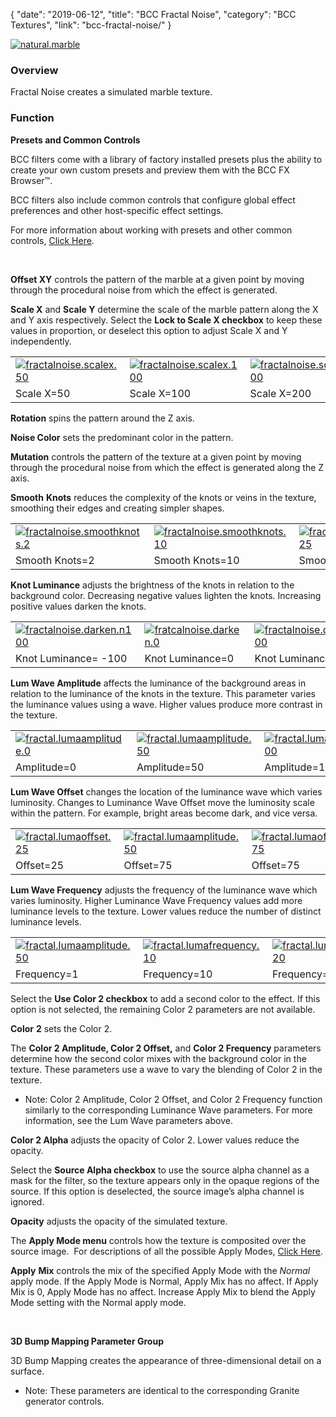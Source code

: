 {
"date": "2019-06-12",
"title": "BCC Fractal Noise",
"category": "BCC Textures",
"link": "bcc-fractal-noise/"
}

 [![natural.marble](https://borisfx-com-res.cloudinary.com/image/upload//documentation/continuum/uploads/2013/06/natural.marble.jpg)](https://borisfx-com-res.cloudinary.com/image/upload//documentation/continuum/uploads/2013/06/natural.marble.jpg)


### Overview


Fractal Noise creates a simulated marble texture.


### Function


**Presets and Common Controls**


BCC filters come with a library of factory installed presets plus the ability to create your own custom presets and preview them with the BCC FX Browser™.


BCC filters also include common controls that configure global effect preferences and other host-specific effect settings.


For more information about working with presets and other common controls, [Click Here](/documentation/continuum/bcc-common-controls/).

 


**Offset XY** controls the pattern of the marble at a given point by moving through the procedural noise from which the effect is generated.


**Scale X** and **Scale Y** determine the scale of the marble pattern along the X and Y axis respectively. Select the **Lock to Scale X checkbox** to keep these values in proportion, or deselect this option to adjust Scale X and Y independently.




|  |  |  |
| --- | --- | --- |
| [![fractalnoise.scalex.50](https://borisfx-com-res.cloudinary.com/image/upload//documentation/continuum/uploads/2013/06/fractalnoise.scalex.50.jpg)](https://borisfx-com-res.cloudinary.com/image/upload//documentation/continuum/uploads/2013/06/fractalnoise.scalex.50.jpg) | [![fractalnoise.scalex.100](https://borisfx-com-res.cloudinary.com/image/upload//documentation/continuum/uploads/2013/06/fractalnoise.scalex.100.jpg)](https://borisfx-com-res.cloudinary.com/image/upload//documentation/continuum/uploads/2013/06/fractalnoise.scalex.100.jpg) | [![fractalnoise.scalex.200](https://borisfx-com-res.cloudinary.com/image/upload//documentation/continuum/uploads/2013/06/fractalnoise.scalex.200.jpg)](https://borisfx-com-res.cloudinary.com/image/upload//documentation/continuum/uploads/2013/06/fractalnoise.scalex.200.jpg) |
| Scale X=50 | Scale X=100 | Scale X=200 |


**Rotation** spins the pattern around the Z axis.


**Noise Color** sets the predominant color in the pattern.


**Mutation** controls the pattern of the texture at a given point by moving through the procedural noise from which the effect is generated along the Z axis.


**Smooth** **Knots** reduces the complexity of the knots or veins in the texture, smoothing their edges and creating simpler shapes.




|  |  |  |
| --- | --- | --- |
| [![fractalnoise.smoothknots.2](https://borisfx-com-res.cloudinary.com/image/upload//documentation/continuum/uploads/2013/06/fractalnoise.smoothknots.2.jpg)](https://borisfx-com-res.cloudinary.com/image/upload//documentation/continuum/uploads/2013/06/fractalnoise.smoothknots.2.jpg) | [![fractalnoise.smoothknots.10](https://borisfx-com-res.cloudinary.com/image/upload//documentation/continuum/uploads/2013/06/fractalnoise.smoothknots.10.jpg)](https://borisfx-com-res.cloudinary.com/image/upload//documentation/continuum/uploads/2013/06/fractalnoise.smoothknots.10.jpg) | [![fractalnoise.smoothknots.25](https://borisfx-com-res.cloudinary.com/image/upload//documentation/continuum/uploads/2013/06/fractalnoise.smoothknots.25.jpg)](https://borisfx-com-res.cloudinary.com/image/upload//documentation/continuum/uploads/2013/06/fractalnoise.smoothknots.25.jpg) |
| Smooth Knots=2 | Smooth Knots=10 | Smooth Knots=25 |


**Knot Luminance** adjusts the brightness of the knots in relation to the background color. Decreasing negative values lighten the knots. Increasing positive values darken the knots.




|  |  |  |
| --- | --- | --- |
| [![fractalnoise.darken.n100](https://borisfx-com-res.cloudinary.com/image/upload//documentation/continuum/uploads/2013/06/fractalnoise.darken.n100.jpg)](https://borisfx-com-res.cloudinary.com/image/upload//documentation/continuum/uploads/2013/06/fractalnoise.darken.n100.jpg) | [![fratcalnoise.darken.0](https://borisfx-com-res.cloudinary.com/image/upload//documentation/continuum/uploads/2013/06/fratcalnoise.darken.0.jpg)](https://borisfx-com-res.cloudinary.com/image/upload//documentation/continuum/uploads/2013/06/fratcalnoise.darken.0.jpg) | [![fractalnoise.darken.100](https://borisfx-com-res.cloudinary.com/image/upload//documentation/continuum/uploads/2013/06/fractalnoise.darken.100.jpg)](https://borisfx-com-res.cloudinary.com/image/upload//documentation/continuum/uploads/2013/06/fractalnoise.darken.100.jpg) |
| Knot Luminance= -100 | Knot Luminance=0 | Knot Luminance=100 |


**Lum Wave Amplitude** affects the luminance of the background areas in relation to the luminance of the knots in the texture. This parameter varies the luminance values using a wave. Higher values produce more contrast in the texture.




|  |  |  |
| --- | --- | --- |
| [![fractal.lumaamplitude.0](https://borisfx-com-res.cloudinary.com/image/upload//documentation/continuum/uploads/2013/06/fractal.lumaamplitude.0.jpg)](https://borisfx-com-res.cloudinary.com/image/upload//documentation/continuum/uploads/2013/06/fractal.lumaamplitude.0.jpg) | [![fractal.lumaamplitude.50](https://borisfx-com-res.cloudinary.com/image/upload//documentation/continuum/uploads/2013/06/fractal.lumaamplitude.50.jpg)](https://borisfx-com-res.cloudinary.com/image/upload//documentation/continuum/uploads/2013/06/fractal.lumaamplitude.50.jpg) | [![fractal.lumaamplitude.100](https://borisfx-com-res.cloudinary.com/image/upload//documentation/continuum/uploads/2013/06/fractal.lumaamplitude.100.jpg)](https://borisfx-com-res.cloudinary.com/image/upload//documentation/continuum/uploads/2013/06/fractal.lumaamplitude.100.jpg) |
| Amplitude=0 | Amplitude=50 | Amplitude=100 |


**Lum Wave Offset** changes the location of the luminance wave which varies luminosity. Changes to Luminance Wave Offset move the luminosity scale within the pattern. For example, bright areas become dark, and vice versa.




|  |  |  |
| --- | --- | --- |
| [![fractal.lumaoffset.25](https://borisfx-com-res.cloudinary.com/image/upload//documentation/continuum/uploads/2013/06/fractal.lumaoffset.25.jpg)](https://borisfx-com-res.cloudinary.com/image/upload//documentation/continuum/uploads/2013/06/fractal.lumaoffset.25.jpg) | [![fractal.lumaamplitude.50](https://borisfx-com-res.cloudinary.com/image/upload//documentation/continuum/uploads/2013/06/fractal.lumaamplitude.50.jpg)](https://borisfx-com-res.cloudinary.com/image/upload//documentation/continuum/uploads/2013/06/fractal.lumaamplitude.50.jpg) | [![fractal.lumaoffset.75](https://borisfx-com-res.cloudinary.com/image/upload//documentation/continuum/uploads/2013/06/fractal.lumaoffset.75.jpg)](https://borisfx-com-res.cloudinary.com/image/upload//documentation/continuum/uploads/2013/06/fractal.lumaoffset.75.jpg) |
| Offset=25 | Offset=75 | Offset=75 |


**Lum Wave Frequency** adjusts the frequency of the luminance wave which varies luminosity. Higher Luminance Wave Frequency values add more luminance levels to the texture. Lower values reduce the number of distinct luminance levels.




|  |  |  |
| --- | --- | --- |
| [![fractal.lumaamplitude.50](https://borisfx-com-res.cloudinary.com/image/upload//documentation/continuum/uploads/2013/06/fractal.lumaamplitude.50.jpg)](https://borisfx-com-res.cloudinary.com/image/upload//documentation/continuum/uploads/2013/06/fractal.lumaamplitude.50.jpg) | [![fractal.lumafrequency.10](https://borisfx-com-res.cloudinary.com/image/upload//documentation/continuum/uploads/2013/06/fractal.lumafrequency.10.jpg)](https://borisfx-com-res.cloudinary.com/image/upload//documentation/continuum/uploads/2013/06/fractal.lumafrequency.10.jpg) | [![fractal.lumafrequency.20](https://borisfx-com-res.cloudinary.com/image/upload//documentation/continuum/uploads/2013/06/fractal.lumafrequency.20.jpg)](https://borisfx-com-res.cloudinary.com/image/upload//documentation/continuum/uploads/2013/06/fractal.lumafrequency.20.jpg) |
| Frequency=1 | Frequency=10 | Frequency=20 |


Select the **Use Color 2 checkbox** to add a second color to the effect. If this option is not selected, the remaining Color 2 parameters are not available.


**Color** **2** sets the Color 2.


The **Color 2 Amplitude, Color 2 Offset,** and **Color 2 Frequency** parameters determine how the second color mixes with the background color in the texture. These parameters use a wave to vary the blending of Color 2 in the texture.


* Note: Color 2 Amplitude, Color 2 Offset, and Color 2 Frequency function similarly to the corresponding Luminance Wave parameters. For more information, see the Lum Wave parameters above.


**Color 2 Alpha** adjusts the opacity of Color 2. Lower values reduce the opacity.


Select the **Source Alpha checkbox** to use the source alpha channel as a mask for the filter, so the texture appears only in the opaque regions of the source. If this option is deselected, the source image’s alpha channel is ignored.


**Opacity** adjusts the opacity of the simulated texture.


The **Apply Mode menu** controls how the texture is composited over the source image.  For descriptions of all the possible Apply Modes, [Click Here](/documentation/continuum/bcc-apply-modes/).

**Apply** **Mix** controls the mix of the specified Apply Mode with the *Normal* apply mode. If the Apply Mode is Normal, Apply Mix has no affect. If Apply Mix is 0, Apply Mode has no affect. Increase Apply Mix to blend the Apply Mode setting with the Normal apply mode.


 


**3D Bump Mapping Parameter Group**


3D Bump Mapping creates the appearance of three-dimensional detail on a surface.


* Note: These parameters are identical to the corresponding Granite generator controls.


